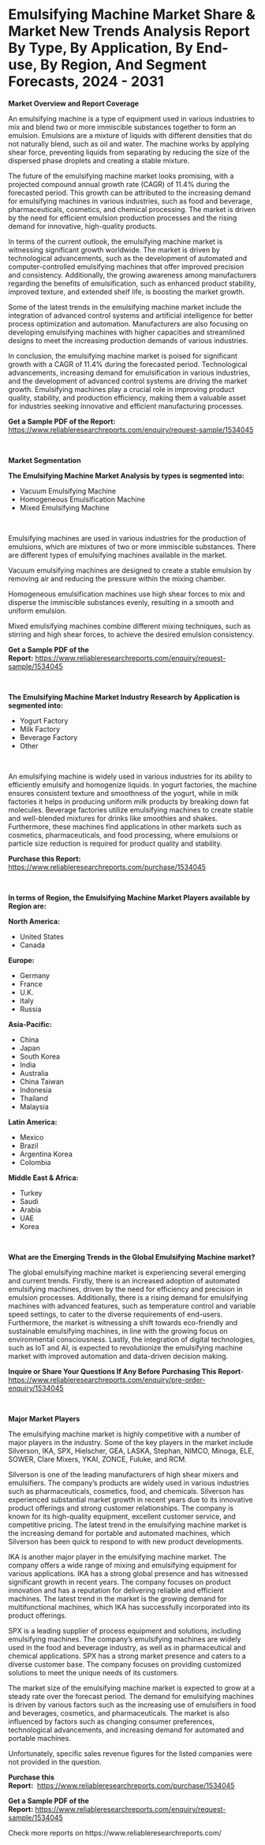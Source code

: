 <p><h1>Emulsifying Machine Market Share & Market New Trends Analysis Report By Type, By Application, By End-use, By Region, And Segment Forecasts, 2024 - 2031</h1></p><p><strong>Market Overview and Report Coverage</strong></p>
<p><p>An emulsifying machine is a type of equipment used in various industries to mix and blend two or more immiscible substances together to form an emulsion. Emulsions are a mixture of liquids with different densities that do not naturally blend, such as oil and water. The machine works by applying shear force, preventing liquids from separating by reducing the size of the dispersed phase droplets and creating a stable mixture.</p><p>The future of the emulsifying machine market looks promising, with a projected compound annual growth rate (CAGR) of 11.4% during the forecasted period. This growth can be attributed to the increasing demand for emulsifying machines in various industries, such as food and beverage, pharmaceuticals, cosmetics, and chemical processing. The market is driven by the need for efficient emulsion production processes and the rising demand for innovative, high-quality products.</p><p>In terms of the current outlook, the emulsifying machine market is witnessing significant growth worldwide. The market is driven by technological advancements, such as the development of automated and computer-controlled emulsifying machines that offer improved precision and consistency. Additionally, the growing awareness among manufacturers regarding the benefits of emulsification, such as enhanced product stability, improved texture, and extended shelf life, is boosting the market growth.</p><p>Some of the latest trends in the emulsifying machine market include the integration of advanced control systems and artificial intelligence for better process optimization and automation. Manufacturers are also focusing on developing emulsifying machines with higher capacities and streamlined designs to meet the increasing production demands of various industries.</p><p>In conclusion, the emulsifying machine market is poised for significant growth with a CAGR of 11.4% during the forecasted period. Technological advancements, increasing demand for emulsification in various industries, and the development of advanced control systems are driving the market growth. Emulsifying machines play a crucial role in improving product quality, stability, and production efficiency, making them a valuable asset for industries seeking innovative and efficient manufacturing processes.</p></p>
<p><strong>Get a Sample PDF of the Report:</strong> <a href="https://www.reliableresearchreports.com/enquiry/request-sample/1534045">https://www.reliableresearchreports.com/enquiry/request-sample/1534045</a></p>
<p>&nbsp;</p>
<p><strong>Market Segmentation</strong></p>
<p><strong>The Emulsifying Machine Market Analysis by types is segmented into:</strong></p>
<p><ul><li>Vacuum Emulsifying Machine</li><li>Homogeneous Emulsification Machine</li><li>Mixed Emulsifying Machine</li></ul></p>
<p>&nbsp;</p>
<p><p>Emulsifying machines are used in various industries for the production of emulsions, which are mixtures of two or more immiscible substances. There are different types of emulsifying machines available in the market. </p><p>Vacuum emulsifying machines are designed to create a stable emulsion by removing air and reducing the pressure within the mixing chamber. </p><p>Homogeneous emulsification machines use high shear forces to mix and disperse the immiscible substances evenly, resulting in a smooth and uniform emulsion. </p><p>Mixed emulsifying machines combine different mixing techniques, such as stirring and high shear forces, to achieve the desired emulsion consistency.</p></p>
<p><strong>Get a Sample PDF of the Report:</strong>&nbsp;<a href="https://www.reliableresearchreports.com/enquiry/request-sample/1534045">https://www.reliableresearchreports.com/enquiry/request-sample/1534045</a></p>
<p>&nbsp;</p>
<p><strong>The Emulsifying Machine Market Industry Research by Application is segmented into:</strong></p>
<p><ul><li>Yogurt Factory</li><li>Milk Factory</li><li>Beverage Factory</li><li>Other</li></ul></p>
<p>&nbsp;</p>
<p><p>An emulsifying machine is widely used in various industries for its ability to efficiently emulsify and homogenize liquids. In yogurt factories, the machine ensures consistent texture and smoothness of the yogurt, while in milk factories it helps in producing uniform milk products by breaking down fat molecules. Beverage factories utilize emulsifying machines to create stable and well-blended mixtures for drinks like smoothies and shakes. Furthermore, these machines find applications in other markets such as cosmetics, pharmaceuticals, and food processing, where emulsions or particle size reduction is required for product quality and stability.</p></p>
<p><strong>Purchase this Report:</strong>&nbsp; <a href="https://www.reliableresearchreports.com/purchase/1534045">https://www.reliableresearchreports.com/purchase/1534045</a></p>
<p>&nbsp;</p>
<p><strong>In terms of Region, the Emulsifying Machine Market Players available by Region are:</strong></p>
<p>
    <p> <strong> North America: </strong>
        <ul>
            <li>United States</li>
            <li>Canada</li>
        </ul>
        </p> 
    <p> <strong> Europe: </strong>
        <ul>
            <li>Germany</li>
            <li>France</li>
            <li>U.K.</li>
            <li>Italy</li>
            <li>Russia</li>
        </ul>
        </p> 
    <p> <strong> Asia-Pacific: </strong>
        <ul>
            <li>China</li>
            <li>Japan</li>
            <li>South Korea</li>
            <li>India</li>
            <li>Australia</li>
            <li>China Taiwan</li>
            <li>Indonesia</li>
            <li>Thailand</li>
            <li>Malaysia</li>
        </ul>
        </p> 
    <p> <strong> Latin America: </strong>
        <ul>
            <li>Mexico</li>
            <li>Brazil</li>
            <li>Argentina Korea</li>
            <li>Colombia</li>
        </ul>
        </p> 
    <p> <strong> Middle East & Africa: </strong>
        <ul>
            <li>Turkey</li>
            <li>Saudi</li>
            <li>Arabia</li>
            <li>UAE</li>
            <li>Korea</li>
        </ul>
    </p>
    </p>
<p>&nbsp;</p>
<p><strong>What are the Emerging Trends in the Global Emulsifying Machine market?</strong></p>
<p><p>The global emulsifying machine market is experiencing several emerging and current trends. Firstly, there is an increased adoption of automated emulsifying machines, driven by the need for efficiency and precision in emulsion processes. Additionally, there is a rising demand for emulsifying machines with advanced features, such as temperature control and variable speed settings, to cater to the diverse requirements of end-users. Furthermore, the market is witnessing a shift towards eco-friendly and sustainable emulsifying machines, in line with the growing focus on environmental consciousness. Lastly, the integration of digital technologies, such as IoT and AI, is expected to revolutionize the emulsifying machine market with improved automation and data-driven decision making.</p></p>
<p><strong>Inquire or Share Your Questions If Any Before Purchasing This Report</strong>- <a href="https://www.reliableresearchreports.com/enquiry/pre-order-enquiry/1534045">https://www.reliableresearchreports.com/enquiry/pre-order-enquiry/1534045</a></p>
<p>&nbsp;</p>
<p><strong>Major Market Players</strong></p>
<p><p>The emulsifying machine market is highly competitive with a number of major players in the industry. Some of the key players in the market include Silverson, IKA, SPX, Hielscher, GEA, LASKA, Stephan, NIMCO, Minoga, ELE, SOWER, Clare Mixers, YKAI, ZONCE, Fuluke, and RCM.</p><p>Silverson is one of the leading manufacturers of high shear mixers and emulsifiers. The company’s products are widely used in various industries such as pharmaceuticals, cosmetics, food, and chemicals. Silverson has experienced substantial market growth in recent years due to its innovative product offerings and strong customer relationships. The company is known for its high-quality equipment, excellent customer service, and competitive pricing. The latest trend in the emulsifying machine market is the increasing demand for portable and automated machines, which Silverson has been quick to respond to with new product developments.</p><p>IKA is another major player in the emulsifying machine market. The company offers a wide range of mixing and emulsifying equipment for various applications. IKA has a strong global presence and has witnessed significant growth in recent years. The company focuses on product innovation and has a reputation for delivering reliable and efficient machines. The latest trend in the market is the growing demand for multifunctional machines, which IKA has successfully incorporated into its product offerings. </p><p>SPX is a leading supplier of process equipment and solutions, including emulsifying machines. The company’s emulsifying machines are widely used in the food and beverage industry, as well as in pharmaceutical and chemical applications. SPX has a strong market presence and caters to a diverse customer base. The company focuses on providing customized solutions to meet the unique needs of its customers. </p><p>The market size of the emulsifying machine market is expected to grow at a steady rate over the forecast period. The demand for emulsifying machines is driven by various factors such as the increasing use of emulsifiers in food and beverages, cosmetics, and pharmaceuticals. The market is also influenced by factors such as changing consumer preferences, technological advancements, and increasing demand for automated and portable machines.</p><p>Unfortunately, specific sales revenue figures for the listed companies were not provided in the question.</p></p>
<p><strong>Purchase this Report:</strong>&nbsp;&nbsp;<a href="https://www.reliableresearchreports.com/purchase/1534045">https://www.reliableresearchreports.com/purchase/1534045</a></p>
<p></p>
<p><strong>Get a Sample PDF of the Report:</strong>&nbsp;<a href="https://www.reliableresearchreports.com/enquiry/request-sample/1534045">https://www.reliableresearchreports.com/enquiry/request-sample/1534045</a></p>
<p>Check more reports on https://www.reliableresearchreports.com/</p>